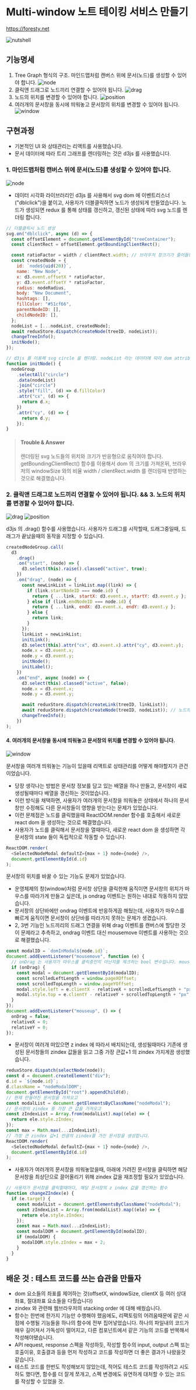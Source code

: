 # Multi-window 노트 테이킹 서비스 만들기

https://foresty.net

![nutshell](https://user-images.githubusercontent.com/33917337/112747527-0513b500-8ff1-11eb-8288-a2ec4d1b07f3.gif)

## 기능명세

1. Tree Graph 형식의 구조. 마인드맵처럼 캔버스 위에 문서(노드)를 생성할 수 있어야 합니다.
   ![node](https://user-images.githubusercontent.com/33917337/135022238-c194fa21-d4b2-4d58-81b9-3307142116a3.gif)
2. 클릭앤 드래그로 노드끼리 연결할 수 있어야 됩니다.
   ![drag](https://user-images.githubusercontent.com/33917337/135022267-5236083b-2b18-4794-9631-4da862360ea1.gif)
3. 노드의 위치를 변경할 수 있어야 합니다.
   ![position](https://user-images.githubusercontent.com/33917337/135022294-c012bb18-1de3-49fd-96d9-96659b6f571a.gif)
4. 여러개의 문서창을 동시에 띄워놓고 문서창의 위치를 변경할 수 있어야 됩니다.
   ![window](https://user-images.githubusercontent.com/33917337/135022312-84031ed6-8faa-4c3f-9455-17ab6a730a24.gif)

## 구현과정

- 기본적인 UI 와 상태관리는 리액트를 사용했습니다.
- 문서 데이터에 따라 트리 그래프를 렌더링하는 것은 d3js 를 사용했습니다.

### 1. 마인드맵처럼 캔버스 위에 문서(노드)를 생성할 수 있어야 합니다.

![node](https://user-images.githubusercontent.com/33917337/135022238-c194fa21-d4b2-4d58-81b9-3307142116a3.gif)

- 데이터 시각화 라이브러리인 d3js 를 사용해서 svg dom 에 이벤트리스너("dblclick")을 붙이고, 사용자가 더블클릭하면 노드가 생성되게 만들었습니다. 노드가 생성되면 redux 를 통해 상태를 갱신하고, 갱신된 상태에 따라 svg 노드를 렌더링 합니다.

```javascript
// 더블클릭시 노드 생성
svg.on("dblclick", async (d) => {
  const offsetElement = document.getElementById("treeContainer");
  const clientRect = offsetElement.getBoundingClientRect();

  const ratioFactor = width / clientRect.width; // 브라우저 창크기가 줄어들면 노드 위치도 재조정되게끔 하기 위한 비율 팩터.
  const createdNode = {
    id: `node${uid(20)}`,
    name: "New Node",
    x: d3.event.offsetX * ratioFactor,
    y: d3.event.offsetY * ratioFactor,
    radius: nodeRadius,
    body: "New Document",
    hashtags: [],
    fillColor: "#51cf66",
    parentNodeID: [],
    childNodeID: [],
  };
  nodeList = [...nodeList, createdNode];
  await reduxStore.dispatch(createNode(treeID, nodeList));
  changeTreeInfo();
  initNode();
});
```

```javascript
// d3js 를 이용해 svg circle 을 렌더링. nodeList 라는 데이터에 따라 dom attribute 를 설정할 수 있습니다.
function initNode() {
  nodeGroup
    .selectAll("circle")
    .data(nodeList)
    .join("circle")
    .style("fill", (d) => d.fillColor)
    .attr("cx", (d) => {
      return d.x;
    })
    .attr("cy", (d) => {
      return d.y;
    });
}
```

> #### Trouble & Answer
>
> 렌더링된 svg 노드들의 위치와 크기가 반응형으로 움직여야 합니다. getBoundingClientRect() 함수를 이용해서 dom 의 크기를 가져온뒤, 브라우저의 windowSize 와의 비율 width / clientRect.width 를 렌더링때 반영하는 것으로 해결했습니다.

### 2. 클릭앤 드래그로 노드끼리 연결할 수 있어야 됩니다. && 3. 노드의 위치를 변경할 수 있어야 합니다.

![drag](https://user-images.githubusercontent.com/33917337/135022267-5236083b-2b18-4794-9631-4da862360ea1.gif)
![position](https://user-images.githubusercontent.com/33917337/135022294-c012bb18-1de3-49fd-96d9-96659b6f571a.gif)

d3js 의 .drag() 함수를 사용했습니다. 사용자가 드래그를 시작할때, 드래그중일때, 드래그가 끝났을때의 동작을 지정할 수 있습니다.

```javascript
createdNodeGroup.call(
  d3
    .drag()
    .on("start", (node) => {
      d3.select(this).raise().classed("active", true);
    })
    .on("drag", (node) => {
      const newLinkList = linkList.map((link) => {
        if (link.startNodeID === node.id) {
          return { ...link, startX: d3.event.x, startY: d3.event.y };
        } else if (link.endNodeID === node.id) {
          return { ...link, endX: d3.event.x, endY: d3.event.y };
        } else {
          return link;
        }
      });
      linkList = newLinkList;
      initLink();
      d3.select(this).attr("cx", d3.event.x).attr("cy", d3.event.y);
      node.x = d3.event.x;
      node.y = d3.event.y;
      initNode();
      initLabel();
    })
    .on("end", async (node) => {
      d3.select(this).classed("active", false);
      node.x = d3.event.x;
      node.y = d3.event.y;

      await reduxStore.dispatch(createLink(treeID, linkList));
      await reduxStore.dispatch(createNode(treeID, nodeList)); // 노드의 위치가 바뀌었으면 리덕스를 통해 state를 갱신합니다.
      changeTreeInfo();
    })
);
```

#### 4. 여러개의 문서창을 동시에 띄워놓고 문서창의 위치를 변경할 수 있어야 됩니다.

![window](https://user-images.githubusercontent.com/33917337/135022312-84031ed6-8faa-4c3f-9455-17ab6a730a24.gif)

문서창을 여러개 띄워놓는 기능이 있을때 리액트로 상태관리를 어떻게 해야할지가 관건이었습니다.

- 당장 생각나는 방법은 문서창 정보를 담고 있는 배열을 하나 만들고, 문서창이 새로 생성될때마다 배열을 갱신하는 것이었습니다.
- 이런 방식을 채택하면, 사용자가 여러개의 문서창을 띄워놓은 상태에서 하나의 문서창만 수정해도 다른 문서창들이 영향을 받는다는 문제가 있었습니다.
- 이런 문제점은 노드를 클릭했을때 ReactDOM.render 함수를 호출해서 새로운 react dom 을 생성하는 것으로 해결했습니다.
- 사용자가 노드를 클릭해서 문서창을 열때마다, 새로운 react dom 을 생성하면 각 문서창의 state 들이 독립적으로 작동할 수 있습니다.

```javascript
ReactDOM.render(
  <SelectedNodeModal defaultZ={max + 1} node={node} />,
  document.getElementById(d.id)
);
```

문서창의 위치를 바꿀 수 있는 기능도 문제가 있었습니다.

- 운영체제의 창(window)처럼 문서창 상단을 클릭한채 움직이면 문서창의 위치가 마우스를 따라가게 만들고 싶은데, js ondrag 이벤트는 원하는 내대로 작동하지 않았습니다.
- 문서창의 상단바에만 ondrag 이벤트에 반응하게끔 해뒀는데, 사용자가 마우스를 빠르게 움직이면 문서창이 상단바를 따라가지 못하는 문제가 생겼습니다.
- 2, 3번 기능인 노드끼리의 드래그 연결을 위해 drag 이벤트를 캔버스에 할당한 것이 문제라고 추측하고, ondrag 이벤트 대신 mousemove 이벤트를 사용하는 것으로 해결했습니다.

```javascript
const modalID = `domInModal${node.id}`;
document.addEventListener("mousemove", function (e) {
  // onDrag 는 사용자가 마우스를 클릭중인지 아닌지를 체크하는 bool 변수입니다. mousedown 시 true, mouseup 시 false 가 됩니다.
  if (onDrag) {
    const modal = document.getElementById(modalID);
    const scrolledLeftLength = window.pageXOffset;
    const scrolledTopLength = window.pageYOffset;
    modal.style.left = e.clientX - relativeX + scrolledLeftLength + "px";
    modal.style.top = e.clientY - relativeY + scrolledTopLength + "px";
  }
});
document.addEventListener("mouseup", () => {
  onDrag = false;
  relativeX = 0;
  relativeY = 0;
});
```

- 문서창이 여러개 떠있으면 z index 에 따라서 배치되는데, 생성될때마다 기존에 생성된 문서창들의 zindex 값들을 읽고 그중 가장 큰값+1 의 zindex 가지게끔 생성했습니다.

```javascript
reduxStore.dispatch(selectNode(node));
const d = document.createElement("div");
d.id = `${node.id}`;
d.className = "nodeModalDOM";
document.getElementById("root").appendChild(d);
// 현재 만들어진 문서창을 가져오고
const modalList = document.getElementsByClassName("nodeModal");
// 문서창의 zindex 중 가장 큰 값을 가져오고
const zIndexList = Array.from(modalList).map((ele) => {
  return ele.style.zIndex;
});
const max = Math.max(...zIndexList);
// 가장 큰 zindex 값+1 만큼의 zindex를 가진 문서창을 생성합니다.
ReactDOM.render(
  <SelectedNodeModal defaultZ={max + 1} node={node} />,
  document.getElementById(d.id)
);
```

- 사용자가 여러개의 문서창을 띄워놓았을때, 아래에 가려진 문서창을 클릭하면 해당 문서창을 최상단으로 끌어올리기 위해 zindex 값을 재조정할 필요가 있었습니다.

```javascript
// 사용자가 문서창을 클릭할때마다, 해당 문서창의 z index 값을 갱신하는 함수
function changeZIndex(e) {
  if (e.target) {
    const modalList = document.getElementsByClassName("nodeModal");
    const zIndexList = Array.from(modalList).map((ele) => {
      return ele.style.zIndex;
    });
    const max = Math.max(...zIndexList);
    const modalDOM = document.getElementById(modalID);
    if (modalDOM) {
      modalDOM.style.zIndex = max + 2;
    }
  }
}
```

## 배운 것 : 테스트 코드를 쓰는 습관을 만들자

- dom 요소들의 좌표를 제어하는 것(offsetX, windowSize, clientX 등 여러 상대좌표, 절대좌표 요소들을 다뤘습니다)
- zindex 와 관련해 웹브라우저의 stacking order 에 대해 배웠습니다.
- 함수는 한번에 한가지 기능만 수행해야 했음에도, 리팩토링의 어려움때문에 같은 시점에 수행될 기능들을 하나의 함수에 전부 집어넣었습니다. 하나의 파일내의 코드가 매우 길어져서 가독성이 떨어지고, 다른 컴포넌트에서 같은 기능의 코드를 반복해서 작성해야됐습니다.
- API request, response 스펙을 작성하듯, 작성할 함수의 input, output 스펙 또는 호출이유, 호출결과 등을 먼저 작성하고 코드를 작성하면 더 좋은 결과가 나왔을것 같습니다.
- 테스트 코드를 한번도 작성해보지 않았는데, 적어도 테스트 코드를 작성하려고 시도하도 했다면, 함수를 더 잘게 쪼개고, 스펙 변경에도 유연하게 대처할 수 있는 코드를 작성할 수 있었을 것.
